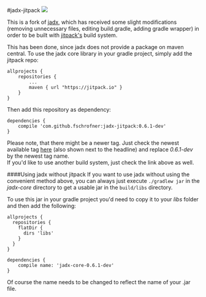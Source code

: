 #jadx-jitpack [![](https://jitpack.io/v/fschrofner/jadx-jitpack.svg)](https://jitpack.io/#fschrofner/jadx-jitpack)

This is a fork of [jadx](https://github.com/skylot/jadx), which has received some slight modifications (removing unnecessary files, editing build.gradle, adding gradle wrapper) in order to be built with [jitpack's](https://jitpack.io/) build system.  

This has been done, since jadx does not provide a package on maven central. To use the jadx core library in your gradle project, simply add the jitpack repo:

```
allprojects {
	repositories {
		...
		maven { url "https://jitpack.io" }
	}
}
```

Then add this repository as dependency:
```
dependencies {
    compile 'com.github.fschrofner:jadx-jitpack:0.6.1-dev'
}
```

Please note, that there might be a newer tag. Just check the newest available tag [here](https://jitpack.io/#fschrofner/jadx-jitpack) (also shown next to the headline) and replace _0.6.1-dev_ by the newest tag name.  
If you'd like to use another build system, just check the link above as well.

####Using jadx without jitpack
If you want to use jadx without using the convenient method above, you can always just execute `./gradlew jar` in the _jadx-core_ directory to get a usable jar in the `build/libs` directory.  

To use this jar in your gradle project you'd need to copy it to your _libs_ folder and then add the following:

```
allprojects {
  repositories {
    flatDir {
      dirs 'libs'
    }
  }
}

dependencies {
    compile name: 'jadx-core-0.6.1-dev'
}
```

Of course the name needs to be changed to reflect the name of your .jar file.
